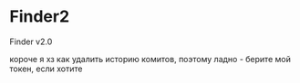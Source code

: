# Finder2
Finder v2.0







короче я хз как удалить историю комитов, поэтому ладно - берите мой токен, если хотите
